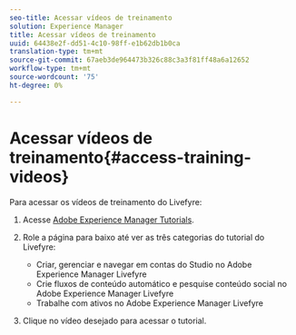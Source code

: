 ```yaml
---
seo-title: Acessar vídeos de treinamento
solution: Experience Manager
title: Acessar vídeos de treinamento
uuid: 64438e2f-dd51-4c10-98ff-e1b62db1b0ca
translation-type: tm+mt
source-git-commit: 67aeb3de964473b326c88c3a3f81ff48a6a12652
workflow-type: tm+mt
source-wordcount: '75'
ht-degree: 0%

---
```



# Acessar vídeos de treinamento{#access-training-videos}

Para acessar os vídeos de treinamento do Livefyre:

1. Acesse [Adobe Experience Manager Tutorials](https://helpx.adobe.com/experience-manager/tutorials.html).
1. Role a página para baixo até ver as três categorias do tutorial do Livefyre:

   * Criar, gerenciar e navegar em contas do Studio no Adobe Experience Manager Livefyre
   * Crie fluxos de conteúdo automático e pesquise conteúdo social no Adobe Experience Manager Livefyre
   * Trabalhe com ativos no Adobe Experience Manager Livefyre

1. Clique no vídeo desejado para acessar o tutorial.

